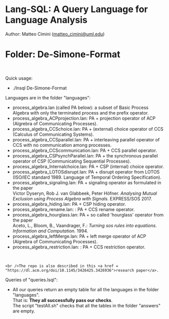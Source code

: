 # Lang-SQL: A Query Language for Language Analysis 

Author: Matteo Cimini (matteo_cimini@uml.edu)
	<br />
# <a name="instructions"></a>Folder: De-Simone-Format
<br />

Quick usage: 
<br />
<ul>
<li> ./lnsql De-Simone-Format <br />
</ul>

Languages are in the folder "languages": <br />
<ul>
<li> process_algebra.lan (called PA below): a subset of Basic Process Algebra with only the terminated process and the prefix operator. 
<li> process_algebra_ACPprojection.lan: PA + projection operator of ACP (Algrebra of Communicating Processes).  
<li> 	process_algebra_CCSchoice.lan: PA + (external) choice operator of CCS (Calculus of Communicating Systems).  
<li> 	process_algebra_CCSparallel.lan: PA + interleaving parallel operator of CCS with no communication among processes. 
	<li> process_algebra_CCScommunication.lan: PA + CCS parallel operator. 
	<li> process_algebra_CSPsynchParallel.lan: PA + the synchronous parallel operator of CSP (Communicating Sequential Processes). 
	<li> process_algebra_Internalchoice.lan: PA + CSP (internal) choice operator. 
	<li> process_algebra_LOTOSdisrupt.lan: PA + disrupt operator from LOTOS (ISO/IEC standard 1989. Language of Temporal Ordering Specification). 
	<li> process_algebra_signaling.lan: PA + signaling operator as formulated in the paper 
	<br>
	Victor Dyseryn, Rob J. van Glabbeek, Peter Höfner. <i>Analysing Mutual Exclusion using Process Algebra with Signals.</i> EXPRESS/SOS 2017. 
	<li> process_algebra_hiding.lan: PA + CSP hiding operator. 
	<li> process_algebra_rename.lan: : PA + CCS rename operator. 
	<li> process_algebra_hourglass.lan: PA + so called 'hourglass' operator from the paper 
	<br>
	Aceto, L., Bloom, B., Vaandrager, F.: <i>Turning sos rules into equations. Information and Computation.</i> 1994.
	<li> process_algebra_leftMerge.lan: PA + left merge operator of ACP (Algrebra of Communicating Processes).  
	<li> process_algebra_restriction.lan: : PA + CCS restriction operator. 
</ul>
<br />

	<br />The repo is also described in this <a href = "https://dl.acm.org/doi/10.1145/3426425.3426936">research paper</a>.  


Queries of "queries.lsql":  <br />
<ul>
<li> All our queries return an empty table for all the languages in the folder "languages". 
	<br /> That is: <b>They all successfully pass our checks</b>. 
	<br /> The script "testAll.sh" checks that all the tables in the folder "answers" are empty. 
</ul>





